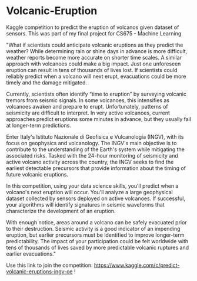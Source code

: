 # Volcanic-Eruption
Kaggle competition to predict the eruption of volcanos given dataset of sensors. This was part of my final project for CS675 - Machine Learning

"What if scientists could anticipate volcanic eruptions as they predict the weather? While determining rain or shine days in advance is more difficult, weather reports become more accurate on shorter time scales. A similar approach with volcanoes could make a big impact. Just one unforeseen eruption can result in tens of thousands of lives lost. If scientists could reliably predict when a volcano will next erupt, evacuations could be more timely and the damage mitigated.

Currently, scientists often identify “time to eruption” by surveying volcanic tremors from seismic signals. In some volcanoes, this intensifies as volcanoes awaken and prepare to erupt. Unfortunately, patterns of seismicity are difficult to interpret. In very active volcanoes, current approaches predict eruptions some minutes in advance, but they usually fail at longer-term predictions.

Enter Italy's Istituto Nazionale di Geofisica e Vulcanologia (INGV), with its focus on geophysics and volcanology. The INGV's main objective is to contribute to the understanding of the Earth's system while mitigating the associated risks. Tasked with the 24-hour monitoring of seismicity and active volcano activity across the country, the INGV seeks to find the earliest detectable precursors that provide information about the timing of future volcanic eruptions.

In this competition, using your data science skills, you’ll predict when a volcano's next eruption will occur. You'll analyze a large geophysical dataset collected by sensors deployed on active volcanoes. If successful, your algorithms will identify signatures in seismic waveforms that characterize the development of an eruption.

With enough notice, areas around a volcano can be safely evacuated prior to their destruction. Seismic activity is a good indicator of an impending eruption, but earlier precursors must be identified to improve longer-term predictability. The impact of your participation could be felt worldwide with tens of thousands of lives saved by more predictable volcanic ruptures and earlier evacuations."

Use this link to join the competition: https://www.kaggle.com/c/predict-volcanic-eruptions-ingv-oe !
